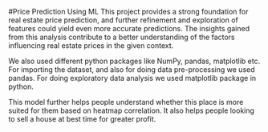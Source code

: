 #Price Prediction Using ML 
This project provides a strong foundation for real estate price prediction, and further
refinement and exploration of features could yield even more accurate predictions. The
insights gained from this analysis contribute to a better understanding of the factors
influencing real estate prices in the given context.

We also used different python packages like NumPy, pandas, matplotlib etc.
For importing the dataset, and also for doing data pre-processing we used pandas. For
doing exploratory data analysis we used matplotlib package in python.

This model further helps people understand whether this place is more
suited for them based on heatmap correlation. It also helps people looking to sell a house
at best time for greater profit.
